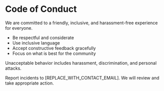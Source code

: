 # Code of Conduct

We are committed to a friendly, inclusive, and harassment-free experience for everyone.

- Be respectful and considerate
- Use inclusive language
- Accept constructive feedback gracefully
- Focus on what is best for the community

Unacceptable behavior includes harassment, discrimination, and personal attacks.

Report incidents to [REPLACE_WITH_CONTACT_EMAIL]. We will review and take appropriate action.


